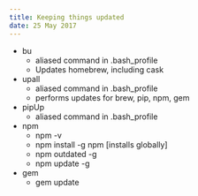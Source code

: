 ```yaml
---
title: Keeping things updated
date: 25 May 2017
---
```


- bu 
	- aliased command in .bash_profile
    - Updates homebrew, including cask
- upall
	- aliased command in .bash_profile
	- performs updates for brew, pip, npm, gem
- pipUp
    - aliased command in .bash_profile
- npm 
	- npm -v
	- npm install -g npm [installs globally]
	- npm outdated -g
	- npm update -g <pkg>
- gem
	- gem update

